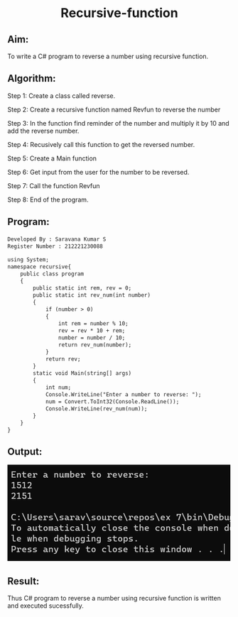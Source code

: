 # <p align="center">Recursive-function</p>

## Aim: 
To write a C# program to reverse a number using recursive function.

## Algorithm:
Step 1:
Create a class called reverse.

Step 2:
Create a recursive function named Revfun to reverse the number

Step 3:
In the function find reminder of the number and multiply it by 10 and add the reverse number.

Step 4:
Recusively call this function to get the reversed number.

Step 5:
Create a Main function

Step 6:
Get input from the user for the number to be reversed.

Step 7:
Call the function Revfun

Step 8:
End of the program.
## Program:
```
Developed By : Saravana Kumar S
Register Number : 212221230088
```
```
using System;
namespace recursive{
    public class program
    {
        public static int rem, rev = 0;
        public static int rev_num(int number)
        {
            if (number > 0)
            {
                int rem = number % 10;
                rev = rev * 10 + rem;
                number = number / 10;
                return rev_num(number);
            }
            return rev;
        }
        static void Main(string[] args)
        {
            int num;
            Console.WriteLine("Enter a number to reverse: ");
            num = Convert.ToInt32(Console.ReadLine());
            Console.WriteLine(rev_num(num));
        }
    }
}
```
## Output:
![image](./out1.png)

## Result:
Thus C# program to reverse a number using recursive function is written and executed sucessfully.